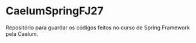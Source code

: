 # CaelumSpringFJ27

Repositório para guardar os códigos feitos no curso de Spring Framework pela Caelum.
